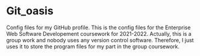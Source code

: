# Git_oasis
Config files for my GitHub profile.
This is the config files for the Enterprise Web Software Developement coursework for 2021-2022.
Actually, this is a group work and nobody uses any version control software.
Therefore, I just uses it to store the program files for my part in the group coursework.
